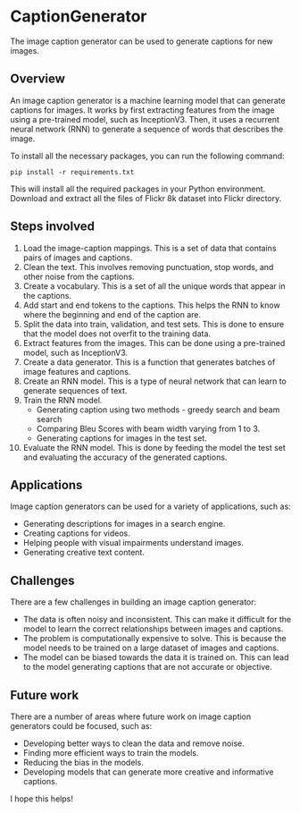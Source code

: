 # CaptionGenerator

The image caption generator can be used to generate captions for new images.

## Overview

An image caption generator is a machine learning model that can generate captions for images. It works by first extracting features from the image using a pre-trained model, such as InceptionV3. Then, it uses a recurrent neural network (RNN) to generate a sequence of words that describes the image.

To install all the necessary packages, you can run the following command: 

`pip install -r requirements.txt` 

This will install all the required packages in your Python environment.
Download and extract all the files of Flickr 8k dataset into Flickr directory.

## Steps involved

1. Load the image-caption mappings. This is a set of data that contains pairs of images and captions.
2. Clean the text. This involves removing punctuation, stop words, and other noise from the captions.
3. Create a vocabulary. This is a set of all the unique words that appear in the captions.
4. Add start and end tokens to the captions. This helps the RNN to know where the beginning and end of the caption are.
5. Split the data into train, validation, and test sets. This is done to ensure that the model does not overfit to the training data.
6. Extract features from the images. This can be done using a pre-trained model, such as InceptionV3.
7. Create a data generator. This is a function that generates batches of image features and captions.
8. Create an RNN model. This is a type of neural network that can learn to generate sequences of text.
9. Train the RNN model.
    - Generating caption using two methods - greedy search and beam search
    - Comparing Bleu Scores with beam width varying from 1 to 3.
    - Generating captions for images in the test set.
11. Evaluate the RNN model. This is done by feeding the model the test set and evaluating the accuracy of the generated captions.

## Applications

Image caption generators can be used for a variety of applications, such as:

* Generating descriptions for images in a search engine.
* Creating captions for videos.
* Helping people with visual impairments understand images.
* Generating creative text content.

## Challenges

There are a few challenges in building an image caption generator:

* The data is often noisy and inconsistent. This can make it difficult for the model to learn the correct relationships between images and captions.
* The problem is computationally expensive to solve. This is because the model needs to be trained on a large dataset of images and captions.
* The model can be biased towards the data it is trained on. This can lead to the model generating captions that are not accurate or objective.

## Future work

There are a number of areas where future work on image caption generators could be focused, such as:

* Developing better ways to clean the data and remove noise.
* Finding more efficient ways to train the models.
* Reducing the bias in the models.
* Developing models that can generate more creative and informative captions.

I hope this helps!
